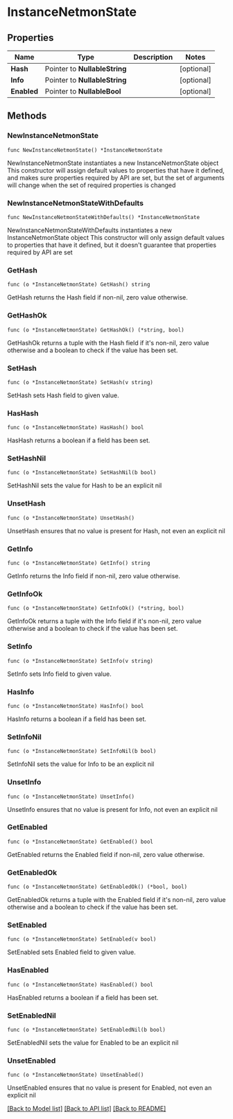 # InstanceNetmonState

## Properties

Name | Type | Description | Notes
------------ | ------------- | ------------- | -------------
**Hash** | Pointer to **NullableString** |  | [optional] 
**Info** | Pointer to **NullableString** |  | [optional] 
**Enabled** | Pointer to **NullableBool** |  | [optional] 

## Methods

### NewInstanceNetmonState

`func NewInstanceNetmonState() *InstanceNetmonState`

NewInstanceNetmonState instantiates a new InstanceNetmonState object
This constructor will assign default values to properties that have it defined,
and makes sure properties required by API are set, but the set of arguments
will change when the set of required properties is changed

### NewInstanceNetmonStateWithDefaults

`func NewInstanceNetmonStateWithDefaults() *InstanceNetmonState`

NewInstanceNetmonStateWithDefaults instantiates a new InstanceNetmonState object
This constructor will only assign default values to properties that have it defined,
but it doesn't guarantee that properties required by API are set

### GetHash

`func (o *InstanceNetmonState) GetHash() string`

GetHash returns the Hash field if non-nil, zero value otherwise.

### GetHashOk

`func (o *InstanceNetmonState) GetHashOk() (*string, bool)`

GetHashOk returns a tuple with the Hash field if it's non-nil, zero value otherwise
and a boolean to check if the value has been set.

### SetHash

`func (o *InstanceNetmonState) SetHash(v string)`

SetHash sets Hash field to given value.

### HasHash

`func (o *InstanceNetmonState) HasHash() bool`

HasHash returns a boolean if a field has been set.

### SetHashNil

`func (o *InstanceNetmonState) SetHashNil(b bool)`

 SetHashNil sets the value for Hash to be an explicit nil

### UnsetHash
`func (o *InstanceNetmonState) UnsetHash()`

UnsetHash ensures that no value is present for Hash, not even an explicit nil
### GetInfo

`func (o *InstanceNetmonState) GetInfo() string`

GetInfo returns the Info field if non-nil, zero value otherwise.

### GetInfoOk

`func (o *InstanceNetmonState) GetInfoOk() (*string, bool)`

GetInfoOk returns a tuple with the Info field if it's non-nil, zero value otherwise
and a boolean to check if the value has been set.

### SetInfo

`func (o *InstanceNetmonState) SetInfo(v string)`

SetInfo sets Info field to given value.

### HasInfo

`func (o *InstanceNetmonState) HasInfo() bool`

HasInfo returns a boolean if a field has been set.

### SetInfoNil

`func (o *InstanceNetmonState) SetInfoNil(b bool)`

 SetInfoNil sets the value for Info to be an explicit nil

### UnsetInfo
`func (o *InstanceNetmonState) UnsetInfo()`

UnsetInfo ensures that no value is present for Info, not even an explicit nil
### GetEnabled

`func (o *InstanceNetmonState) GetEnabled() bool`

GetEnabled returns the Enabled field if non-nil, zero value otherwise.

### GetEnabledOk

`func (o *InstanceNetmonState) GetEnabledOk() (*bool, bool)`

GetEnabledOk returns a tuple with the Enabled field if it's non-nil, zero value otherwise
and a boolean to check if the value has been set.

### SetEnabled

`func (o *InstanceNetmonState) SetEnabled(v bool)`

SetEnabled sets Enabled field to given value.

### HasEnabled

`func (o *InstanceNetmonState) HasEnabled() bool`

HasEnabled returns a boolean if a field has been set.

### SetEnabledNil

`func (o *InstanceNetmonState) SetEnabledNil(b bool)`

 SetEnabledNil sets the value for Enabled to be an explicit nil

### UnsetEnabled
`func (o *InstanceNetmonState) UnsetEnabled()`

UnsetEnabled ensures that no value is present for Enabled, not even an explicit nil

[[Back to Model list]](../README.md#documentation-for-models) [[Back to API list]](../README.md#documentation-for-api-endpoints) [[Back to README]](../README.md)


